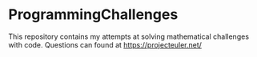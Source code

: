 # ProgrammingChallenges

This repository contains my attempts at solving mathematical challenges with code.
Questions can found at https://projecteuler.net/
